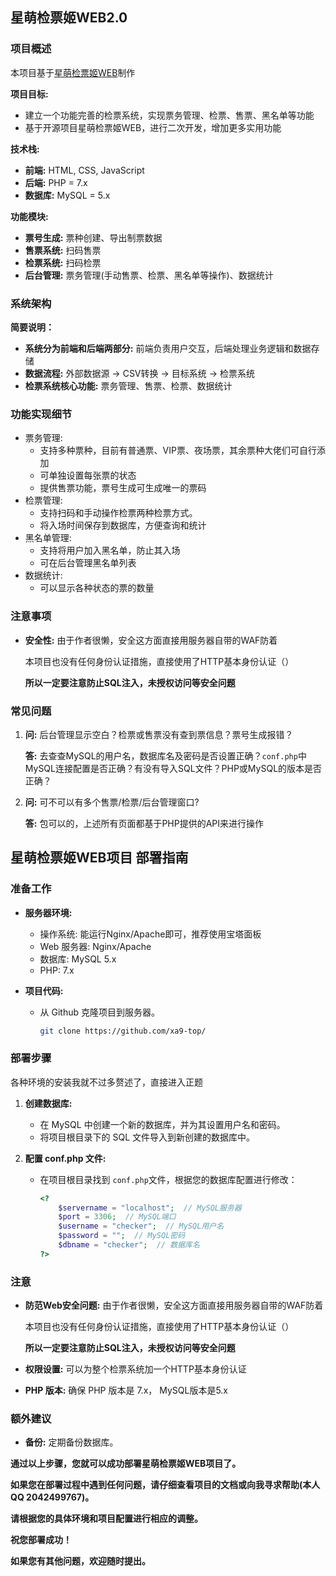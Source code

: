 ## 星萌检票姬WEB2.0

### 项目概述

本项目基于[星萌检票姬WEB](https://gitee.com/miku_cute/cutestar-ticket-checker-web)制作

**项目目标:**

- 建立一个功能完善的检票系统，实现票务管理、检票、售票、黑名单等功能
- 基于开源项目星萌检票姬WEB，进行二次开发，增加更多实用功能

**技术栈:**

- **前端:** HTML, CSS, JavaScript
- **后端:** PHP = 7.x
- **数据库:** MySQL = 5.x

**功能模块:**

- **票号生成:** 票种创建、导出制票数据
- **售票系统:** 扫码售票
- **检票系统:** 扫码检票
- **后台管理:** 票务管理(手动售票、检票、黑名单等操作)、数据统计

### 系统架构

**简要说明：**

- **系统分为前端和后端两部分:** 前端负责用户交互，后端处理业务逻辑和数据存储
- **数据流程:** 外部数据源 -> CSV转换 -> 目标系统 -> 检票系统
- **检票系统核心功能:** 票务管理、售票、检票、数据统计

### 功能实现细节

- 票务管理:
  - 支持多种票种，目前有普通票、VIP票、夜场票，其余票种大佬们可自行添加
  - 可单独设置每张票的状态
  - 提供售票功能，票号生成可生成唯一的票码
- 检票管理:
  - 支持扫码和手动操作检票两种检票方式。
  - 将入场时间保存到数据库，方便查询和统计
- 黑名单管理:
  - 支持将用户加入黑名单，防止其入场
  - 可在后台管理黑名单列表
- 数据统计:
  - 可以显示各种状态的票的数量

### 注意事项

- **安全性:** 由于作者很懒，安全这方面直接用服务器自带的WAF防着

  本项目也没有任何身份认证措施，直接使用了HTTP基本身份认证（）

  **所以一定要注意防止SQL注入，未授权访问等安全问题**

### 常见问题

1. **问:** 后台管理显示空白？检票或售票没有查到票信息？票号生成报错？

   **答:** 去查查MySQL的用户名，数据库名及密码是否设置正确？`conf.php`中MySQL连接配置是否正确？有没有导入SQL文件？PHP或MySQL的版本是否正确？

2. **问:** 可不可以有多个售票/检票/后台管理窗口?

   **答:** 包可以的，上述所有页面都基于PHP提供的API来进行操作

   

## 星萌检票姬WEB项目 部署指南

### 准备工作

- **服务器环境:**

  - 操作系统: 能运行Nginx/Apache即可，推荐使用宝塔面板
  - Web 服务器: Nginx/Apache
  - 数据库: MySQL 5.x
  - PHP: 7.x

- **项目代码:**

  - 从 Github 克隆项目到服务器。

    ```bash
    git clone https://github.com/xa9-top/
    ```

    

### 部署步骤

各种环境的安装我就不过多赘述了，直接进入正题

1. **创建数据库:**

   - 在 MySQL 中创建一个新的数据库，并为其设置用户名和密码。
   - 将项目根目录下的 SQL 文件导入到新创建的数据库中。

2. **配置 conf.php 文件:**

   - 在项目根目录找到 `conf.php`文件，根据您的数据库配置进行修改：

     ```php
     <?
         $servername = "localhost";  // MySQL服务器
         $port = 3306;  // MySQL端口
         $username = "checker";  // MySQL用户名  
         $password = "";  // MySQL密码
         $dbname = "checker";  // 数据库名
     ?>
     ```

### 注意

- **防范Web安全问题:** 由于作者很懒，安全这方面直接用服务器自带的WAF防着

  本项目也没有任何身份认证措施，直接使用了HTTP基本身份认证（）

  **所以一定要注意防止SQL注入，未授权访问等安全问题**

- **权限设置:** 可以为整个检票系统加一个HTTP基本身份认证

- **PHP 版本:** 确保 PHP 版本是 7.x， MySQL版本是5.x

### 额外建议

- **备份:** 定期备份数据库。

**通过以上步骤，您就可以成功部署星萌检票姬WEB项目了。**

**如果您在部署过程中遇到任何问题，请仔细查看项目的文档或向我寻求帮助(本人QQ 2042499767)。**

**请根据您的具体环境和项目配置进行相应的调整。**

**祝您部署成功！**

**如果您有其他问题，欢迎随时提出。**